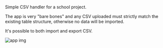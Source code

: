 Simple CSV handler for a school project. 

The app is very "bare bones" and any CSV uploaded must strictly match the existing table structure, otherwise no data will be imported.

It's possible to both import and export CSV.

<img src="https://i.imgur.com/IogE3IB.png" alt="app img" />
